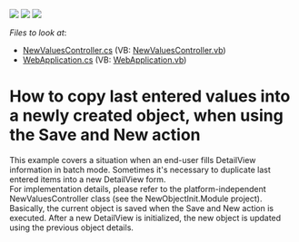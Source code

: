 <!-- default badges list -->
![](https://img.shields.io/endpoint?url=https://codecentral.devexpress.com/api/v1/VersionRange/128588450/15.2.5%2B)
[![](https://img.shields.io/badge/Open_in_DevExpress_Support_Center-FF7200?style=flat-square&logo=DevExpress&logoColor=white)](https://supportcenter.devexpress.com/ticket/details/E2484)
[![](https://img.shields.io/badge/📖_How_to_use_DevExpress_Examples-e9f6fc?style=flat-square)](https://docs.devexpress.com/GeneralInformation/403183)
<!-- default badges end -->
<!-- default file list -->
*Files to look at*:

* [NewValuesController.cs](./CS/NewObjectInit.Module/NewValuesController.cs) (VB: [NewValuesController.vb](./VB/NewObjectInit.Module/NewValuesController.vb))
* [WebApplication.cs](./CS/NewObjectInit.Web/ApplicationCode/WebApplication.cs) (VB: [WebApplication.vb](./VB/NewObjectInit.Web/ApplicationCode/WebApplication.vb))
<!-- default file list end -->
# How to copy last entered values into a newly created object, when using the Save and New action


<p>This example covers a situation when an end-user fills DetailView information in batch mode. Sometimes it's necessary to duplicate last entered items into a new DetailView form.<br />
For implementation details, please refer to the platform-independent NewValuesController class (see the NewObjectInit.Module project).<br />
Basically, the current object is saved when the Save and New action is executed. After a new DetailView is initialized, the new object is updated using the previous object details.</p>

<br/>


